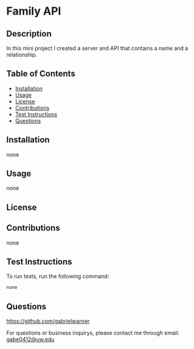 # Family API



## Description
In this mini project I created a server and API that contains a name and a relationship. 

## Table of Contents

- [Installation](#installation)
- [Usage](#usage)
- [License](#license)
- [Contributions](#contributions)
- [Test Instructions](#test-instructions)
- [Questions](#questions)
## Installation

none

## Usage

none

## License





## Contributions

none

## Test Instructions

To run tests, run the following command: 

```md
none
```

## Questions

https://github.com/gabrielwarner

For questions or business inquirys, please contact me through email: gabe0412@uw.edu
